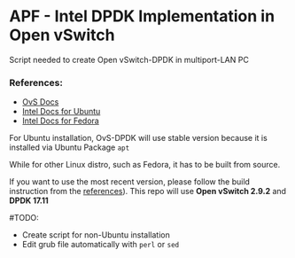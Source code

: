 # APF - Intel DPDK Implementation in Open vSwitch
Script needed to create Open vSwitch-DPDK in multiport-LAN  PC

### References:

* [OvS Docs](http://docs.openvswitch.org/en/latest/intro/install/dpdk/)
* [Intel Docs for Ubuntu](https://software.intel.com/en-us/articles/set-up-open-vswitch-with-dpdk-on-ubuntu-server)
* [Intel Docs for Fedora](https://software.intel.com/en-us/articles/using-open-vswitch-with-dpdk-for-inter-vm-nfv-applications)

For Ubuntu installation, OvS-DPDK will use stable version because it is installed via Ubuntu Package `apt`

While for other Linux distro, such as Fedora, it has to be built from source.

If you want to use the most recent version, please follow the build instruction from the [references](#references)).
This repo will use **Open vSwitch 2.9.2** and **DPDK 17.11**

#TODO:

* Create script for non-Ubuntu installation
* Edit grub file automatically with `perl` or `sed`
